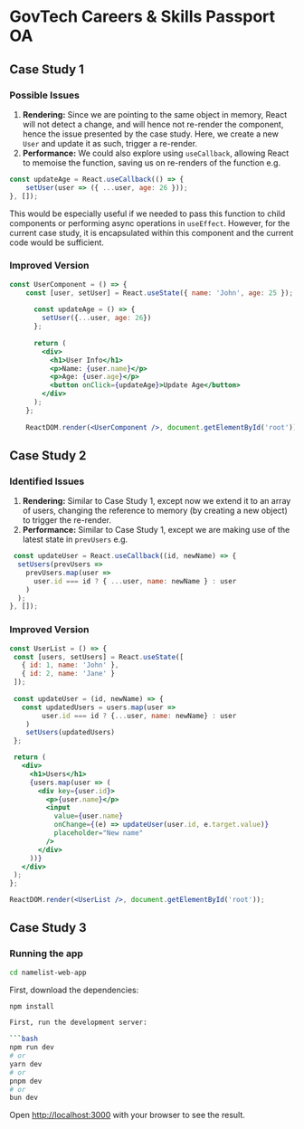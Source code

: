 # GovTech Careers & Skills Passport OA

## Case Study 1

### Possible Issues
1. **Rendering:** Since we are pointing to the same object in memory, React will not detect a change, and will hence not re-render the component, hence the issue presented by the case study. Here, we create a new `User` and update it as such, trigger a re-render.
2. **Performance:** We could also explore using `useCallback`, allowing React to memoise the function, saving us on re-renders of the function e.g. 
```jsx
const updateAge = React.useCallback(() => {
    setUser(user => ({ ...user, age: 26 }));
}, []);
```
This would be especially useful if we needed to pass this function to child components or performing async operations in `useEffect`. However, for the current case study, it is encapsulated within this component and the current code would be sufficient.

### Improved Version
```jsx
const UserComponent = () => {
    const [user, setUser] = React.useState({ name: 'John', age: 25 });
      
      const updateAge = () => {
        setUser({...user, age: 26})
      };
    
      return (
        <div>
          <h1>User Info</h1>
          <p>Name: {user.name}</p>
          <p>Age: {user.age}</p>
          <button onClick={updateAge}>Update Age</button>
        </div>
      );
    };
    
    ReactDOM.render(<UserComponent />, document.getElementById('root'));
```

## Case Study 2

### Identified Issues
1. **Rendering:** Similar to Case Study 1, except now we extend it to an array of users, changing the reference to memory (by creating a new object) to trigger the re-render.
2. **Performance:** Similar to Case Study 1, except we are making use of the latest state in `prevUsers`  e.g. 
```jsx
 const updateUser = React.useCallback((id, newName) => {
  setUsers(prevUsers =>
    prevUsers.map(user =>
      user.id === id ? { ...user, name: newName } : user
    )
  );
}, []);
```

### Improved Version
```jsx
const UserList = () => {
 const [users, setUsers] = React.useState([
   { id: 1, name: 'John' },
   { id: 2, name: 'Jane' }
 ]);
 
 const updateUser = (id, newName) => {
   const updatedUsers = users.map(user => 
        user.id === id ? {...user, name: newName} : user
    )
    setUsers(updatedUsers)
 };

 return (
   <div>
     <h1>Users</h1>
     {users.map(user => (
       <div key={user.id}>
         <p>{user.name}</p>
         <input 
           value={user.name}
           onChange={(e) => updateUser(user.id, e.target.value)}
           placeholder="New name"
         />
       </div>
     ))}
   </div>
 );
};

ReactDOM.render(<UserList />, document.getElementById('root'));
```

## Case Study 3

### Running the app

```bash
cd namelist-web-app
```

First, download the dependencies:

```bash
npm install

First, run the development server:

```bash
npm run dev
# or
yarn dev
# or
pnpm dev
# or
bun dev
```

Open [http://localhost:3000](http://localhost:3000) with your browser to see the result.